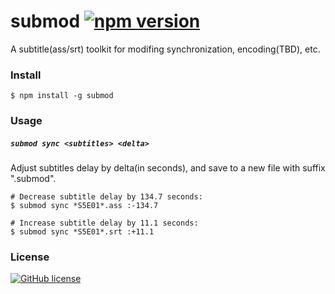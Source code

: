 # submod [![npm version][npm-version-src]][npm-version-href]

A subtitle(ass/srt) toolkit for modifing synchronization, encoding(TBD), etc.

### Install

```shell
$ npm install -g submod
```

### Usage

##### `submod sync <subtitles> <delta>`

Adjust subtitles delay by delta(in seconds), and save to a new file with suffix ".submod".

```shell
# Decrease subtitle delay by 134.7 seconds:
$ submod sync *S5E01*.ass :-134.7

# Increase subtitle delay by 11.1 seconds:
$ submod sync *S5E01*.srt :+11.1
```

### License

[![GitHub license][license-src]](LICENSE)

[license-src]: https://flat.badgen.net/npm/license/submod
[npm-version-src]: https://flat.badgen.net/npm/v/submod
[npm-version-href]: http://www.npmjs.com/package/submod
